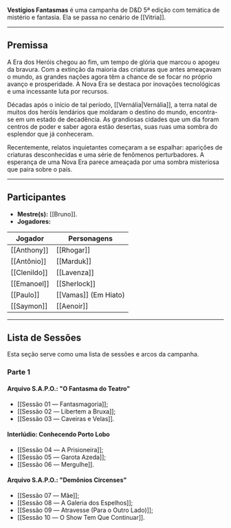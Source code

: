 **Vestígios Fantasmas** é uma campanha de D&D 5ª edição com temática de mistério e fantasia. Ela se passa no cenário de [[Vitria]].

---

## Premissa

A Era dos Heróis chegou ao fim, um tempo de glória que marcou o apogeu da bravura. Com a extinção da maioria das criaturas que antes ameaçavam o mundo, as grandes nações agora têm a chance de se focar no próprio avanço e prosperidade. A Nova Era se destaca por inovações tecnológicas e uma incessante luta por recursos.

Décadas após o início de tal período, [[Vernália|Vernália]], a terra natal de muitos dos heróis lendários que moldaram o destino do mundo, encontra-se em um estado de decadência. As grandiosas cidades que um dia foram centros de poder e saber agora estão desertas, suas ruas uma sombra do esplendor que já conheceram.

Recentemente, relatos inquietantes começaram a se espalhar: aparições de criaturas desconhecidas e uma série de fenômenos perturbadores. A esperança de uma Nova Era parece ameaçada por uma sombra misteriosa que paira sobre o país.

---

## Participantes

- **Mestre(s):** [[Bruno]].
- **Jogadores:**

| Jogador      | Personagens          |
| ------------ | -------------------- |
| [[Anthony]]  | [[Rhogar]]           |
| [[Antônio]]  | [[Marduk]]           |
| [[Clenildo]] | [[Lavenza]]          |
| [[Emanoel]]  | [[Sherlock]]         |
| [[Paulo]]    | [[Vamas]] (Em Hiato) |
| [[Saymon]]   | [[Aenoir]]           |

---

## Lista de Sessões

Esta seção serve como uma lista de sessões e arcos da campanha.

### Parte 1

#### Arquivo S.A.P.O.: "O Fantasma do Teatro"

- [[Sessão 01 ― Fantasmagoria]];
- [[Sessão 02 ― Libertem a Bruxa]];
- [[Sessão 03 ― Caveiras e Velas]].

#### Interlúdio: Conhecendo Porto Lobo

- [[Sessão 04 ― A Prisioneira]];
- [[Sessão 05 ― Garota Azeda]];
- [[Sessão 06 ― Mergulhe]].

#### Arquivo S.A.P.O.: "Demônios Circenses"

- [[Sessão 07 ― Mãe]];
- [[Sessão 08 ― A Galeria dos Espelhos]];
- [[Sessão 09 ― Atravesse (Para o Outro Lado)]];
- [[Sessão 10 ― O Show Tem Que Continuar]].